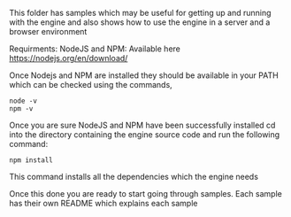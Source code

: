 This folder has samples which may be useful for getting up and running with the engine and also shows how to use the engine in a server and a browser environment

Requirments:
NodeJS and NPM: Available here https://nodejs.org/en/download/

Once Nodejs and NPM are installed they should be available in your PATH which can be checked using the commands,
```
node -v
npm -v
```

Once you are sure NodeJS and NPM have been successfully installed cd into the directory containing the engine source code and run the following command:
```
npm install
```
This command installs all the dependencies which the engine needs

Once this done you are ready to start going through samples. Each sample has their own README which explains each sample
